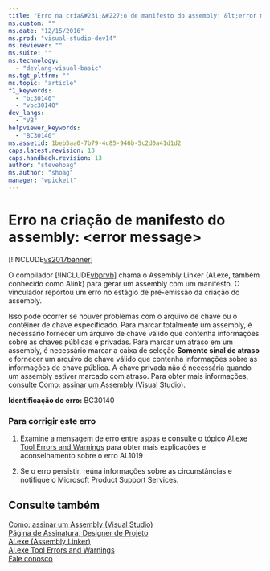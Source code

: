 ```yaml
---
title: "Erro na cria&#231;&#227;o de manifesto do assembly: &lt;error message&gt; | Microsoft Docs"
ms.custom: ""
ms.date: "12/15/2016"
ms.prod: "visual-studio-dev14"
ms.reviewer: ""
ms.suite: ""
ms.technology: 
  - "devlang-visual-basic"
ms.tgt_pltfrm: ""
ms.topic: "article"
f1_keywords: 
  - "bc30140"
  - "vbc30140"
dev_langs: 
  - "VB"
helpviewer_keywords: 
  - "BC30140"
ms.assetid: 1beb5aa0-7b79-4c85-946b-5c2d0a41d1d2
caps.latest.revision: 13
caps.handback.revision: 13
author: "stevehoag"
ms.author: "shoag"
manager: "wpickett"
---
```

# Erro na cria&#231;&#227;o de manifesto do assembly: &lt;error message&gt;
[!INCLUDE[vs2017banner](../../../csharp/includes/vs2017banner.md)]

O compilador [!INCLUDE[vbprvb](../../../csharp/programming-guide/concepts/linq/includes/vbprvb_md.md)] chama o Assembly Linker \(Al.exe, também conhecido como Alink\) para gerar um assembly com um manifesto.  O vinculador reportou um erro no estágio de pré\-emissão da criação do assembly.  
  
 Isso pode ocorrer se houver problemas com o arquivo de chave ou o contêiner de chave especificado.  Para marcar totalmente um assembly, é necessário fornecer um arquivo de chave válido que contenha informações sobre as chaves públicas e privadas.  Para marcar um atraso em um assembly, é necessário marcar a caixa de seleção **Somente sinal de atraso** e fornecer um arquivo de chave válido que contenha informações sobre as informações de chave pública.  A chave privada não é necessária quando um assembly estiver marcado com atraso.  Para obter mais informações, consulte [Como: assinar um Assembly \(Visual Studio\)](http://msdn.microsoft.com/pt-br/f468a7d3-234c-4353-924d-8e0ae5896564).  
  
 **Identificação do erro:** BC30140  
  
### Para corrigir este erro  
  
1.  Examine a mensagem de erro entre aspas e consulte o tópico [Al.exe Tool Errors and Warnings](http://msdn.microsoft.com/pt-br/7f125d49-0a03-47a6-9ba9-d61a679a7d4b) para obter mais explicações e aconselhamento sobre o erro AL1019  
  
2.  Se o erro persistir, reúna informações sobre as circunstâncias e notifique o Microsoft Product Support Services.  
  
## Consulte também  
 [Como: assinar um Assembly \(Visual Studio\)](http://msdn.microsoft.com/pt-br/f468a7d3-234c-4353-924d-8e0ae5896564)   
 [Página de Assinatura, Designer de Projeto](/visual-studio/ide/reference/signing-page-project-designer)   
 [Al.exe \(Assembly Linker\)](../Topic/Al.exe%20\(Assembly%20Linker\).md)   
 [Al.exe Tool Errors and Warnings](http://msdn.microsoft.com/pt-br/7f125d49-0a03-47a6-9ba9-d61a679a7d4b)   
 [Fale conosco](/visual-studio/ide/talk-to-us)